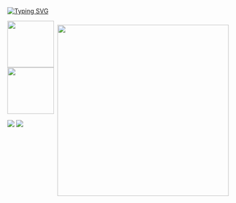 <img style="margin-top: 40px;" align="right" width="390px" src="https://i.pinimg.com/originals/ce/95/fb/ce95fbdc557ad67cc222e89bb1e1267f.gif">
<a href="https://git.io/typing-svg"><img src="https://readme-typing-svg.demolab.com?font=Fira+Code&pause=1000&color=FFF&width=435&lines=hello!!!!+this+is+ligia+akemi+%3A)" alt="Typing SVG" /></a>
<br>

<img height="106px" src="https://github-readme-stats.vercel.app/api/top-langs/?username=limiyama&layout=compact&langs_count=8&theme=github_dark_dimmed&hide_border=true"/> <img height="106px" src="https://github-readme-stats.vercel.app/api?username=limiyama&theme=github_dark_dimmed&hide_border=true&include_all_commits=false&count_private=false"/>
 
[![](https://img.shields.io/badge/linkedin-116299)](http://linkedin.com/in/limiyama)
[![](https://img.shields.io/badge/lattes-4d9bd0)](http://lattes.cnpq.br/8085124701759641)
